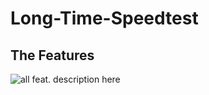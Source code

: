 



# Long-Time-Speedtest

## The Features

![all feat. description here](https://i.imgur.com/2GGlhtd.png)


